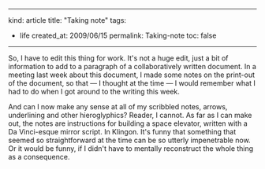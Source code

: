 -----
kind: article
title: "Taking note"
tags:
- life
created_at: 2009/06/15
permalink: Taking-note
toc: false
-----

<p>So, I have to edit this thing for work. It's not a huge edit, just a bit of information to add to a paragraph of a collaboratively written document. In a meeting last week about this document, I made some notes on the print-out of the document, so that &mdash; I thought at the time &mdash; I would remember what I had to do when I got around to the writing this week.</p>

<p>And can I now make any sense at all of my scribbled notes, arrows, underlining and other hieroglyphics? Reader, I cannot. As far as I can make out, the notes are instructions for building a space elevator, written with a Da Vinci-esque mirror script. In Klingon. It's funny that something that seemed so straightforward at the time can be so utterly impenetrable now. Or it would be funny, if I didn't have to mentally reconstruct the whole thing as a consequence.</p>




